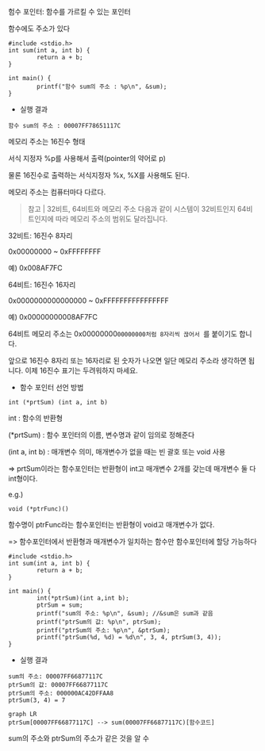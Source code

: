 험수 포인터: 함수를 가르킬 수 있는 포인터

함수에도 주소가 있다

```
#include <stdio.h>
int sum(int a, int b) { 
        return a + b;
} 

int main() { 
        printf("함수 sum의 주소 : %p\n", &sum);
}
```

- 실행 결과
```
함수 sum의 주소 : 00007FF78651117C
```

메모리 주소는 16진수 형태

서식 지정자 %p를 사용해서 출력(pointer의 약어로 p)

물론 16진수로 출력하는 서식지정자 %x, %X를 사용해도 된다. 

메모리 주소는 컴퓨터마다 다르다. 


> 참고 | 32비트, 64비트와 메모리 주소
다음과 같이 시스템이 32비트인지 64비트인지에 따라 메모리 주소의 범위도 달라집니다.

32비트: 16진수 8자리

0x00000000 ~ 0xFFFFFFFF

예) 0x008AF7FC

64비트: 16진수 16자리

0x0000000000000000 ~ 0xFFFFFFFFFFFFFFFF

예) 0x00000000008AF7FC

64비트 메모리 주소는 0x00000000`00000000처럼 8자리씩 끊어서 `를 붙이기도 합니다.

앞으로 16진수 8자리 또는 16자리로 된 숫자가 나오면 일단 메모리 주소라 생각하면 됩니다. 이제 16진수 표기는 두려워하지 마세요.



- 함수 포인터 선언 방법

```
int (*prtSum) (int a, int b)
```

int : 함수의 반환형

(*prtSum) : 함수 포인터의 이름, 변수명과 같이 임의로 정해준다

(int a, int b) : 매개변수 의미, 매개변수가 없을 때는 빈 괄호 또는 void 사용

=> prtSum이라는 함수포인터는 반환형이 int고 매개변수 2개를 갖는데 매개변수 둘 다 int형이다.

e.g.)
```
void (*ptrFunc)()
```

함수명이 ptrFunc라는 함수포인터는 반환형이 void고 매개변수가 없다. 

=> 함수포인터에서 반환형과 매개변수가 일치하는 함수만 함수포인터에 할당 가능하다

```
#include <stdio.h>
int sum(int a, int b) { 
        return a + b;
}

int main() {
        int(*ptrSum)(int a,int b); 
        ptrSum = sum; 
        printf("sum의 주소: %p\n", &sum); //&sum은 sum과 같음 
        printf("ptrSum의 값: %p\n", ptrSum);
        printf("ptrSum의 주소: %p\n", &ptrSum);
        printf("ptrSum(%d, %d) = %d\n", 3, 4, ptrSum(3, 4));
}
```

- 실행 결과
```
sum의 주소: 00007FF66877117C
ptrSum의 값: 00007FF66877117C
ptrSum의 주소: 000000AC42DFFAA8
ptrSum(3, 4) = 7
```

```mermaid
graph LR
ptrSum[00007FF66877117C] --> sum(00007FF66877117C)[함수코드]
```

sum의 주소와 ptrSum의 주소가 같은 것을 알 수 
